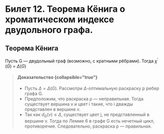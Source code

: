 # Билет 12. Теорема Кёнига о хроматическом индексе двудольного графа.

## Теорема Кёнига

Пусть G — двудольный граф
(возможно, с кратными рёбрами). Тогда $\chi^′(G)$ = $\Delta(G)$

>#### Доказательство {collapsible="true"}
> - Пусть $\Delta = \Delta(G)$. Рассмотри $\Delta$-оптимальную раскраску p ребер графа G.
> - Предположим, что раскраска ρ — неправильная. Тогда
    существует вершина v и цвет i такие, что i дважды
    представлен в вершине v.
> - Так как $d_G(v) \le \Delta$, существует цвет j, не
    представленный в вершине v. Тогда по Лемме 6 в графе
    G есть нечетный цикл, противоречие. Следовательно,
    раскраска ρ — правильная.


